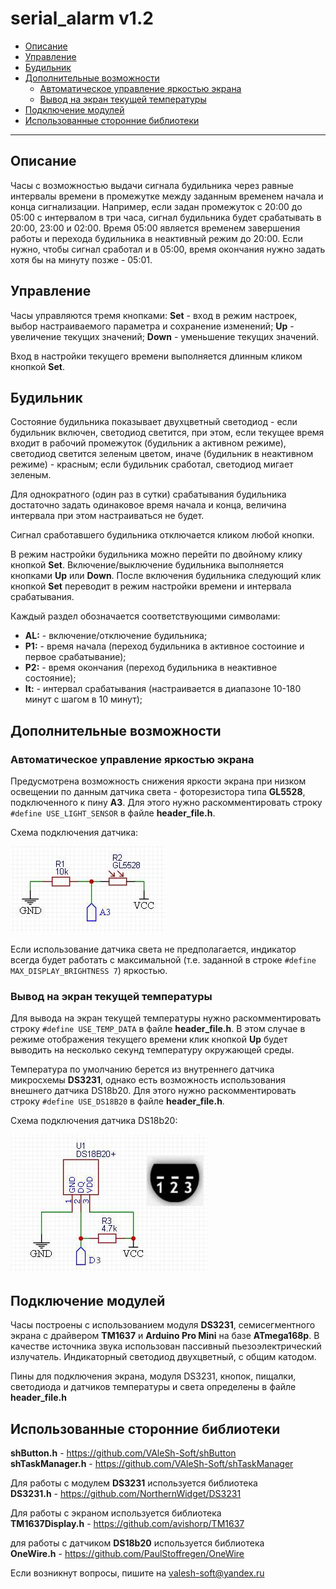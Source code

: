 # serial_alarm v1.2

- [Описание](#описание)
- [Управление](#управление)
- [Будильник](#будильник)
- [Дополнительные возможности](#дополнительные-возможности)
  - [Автоматическое управление яркостью экрана](#автоматическое-управление-яркостью-экрана)
  - [Вывод на экран текущей температуры](#вывод-на-экран-текущей-температуры)
- [Подключение модулей](#подключение-модулей)
- [Использованные сторонние библиотеки](#использованные-сторонние-библиотеки)

<hr>

## Описание

Часы с возможностью выдачи сигнала будильника через равные интервалы времени в промежутке между заданным временем начала и конца сигнализации. Например, если задан промежуток с 20:00 до 05:00 с интервалом в три часа, сигнал будильника будет срабатывать в 20:00, 23:00 и 02:00. Время 05:00 является временем завершения работы и перехода будильника в неактивный режим до 20:00. Если нужно, чтобы сигнал сработал и в 05:00, время окончания нужно задать хотя бы на минуту позже - 05:01.

## Управление

Часы управляются тремя кнопками: **Set** - вход в режим настроек, выбор настраиваемого параметра и сохранение изменений; **Up** - увеличение текущих значений; **Down** - уменьшение текущих значений.

Вход в настройки текущего времени выполняется длинным кликом кнопкой **Set**.

## Будильник

Состояние будильника показывает двухцветный светодиод - если будильник включен, светодиод светится, при этом, если текущее время входит в рабочий промежуток (будильник а активном режиме), светодиод светится зеленым цветом, иначе (будильник в неактивном режиме) - красным; если будильник сработал, светодиод мигает зеленым.

Для однократного (один раз в сутки) срабатывания будильника достаточно задать одинаковое время начала и конца, величина интервала при этом настраиваться не будет.

Сигнал сработавшего будильника отключается кликом любой кнопки.

В режим настройки будильника можно перейти по двойному клику кнопкой **Set**. Включение/выключение будильника выполняется кнопками **Up** или **Down**. После включения будильника следующий клик кнопкой **Set** переводит в режим настройки времени и интервала срабатывания. 

Каждый раздел обозначается соответствующими символами: 
- **AL:** - включение/отключение будильника; 
- **Р1:** - время начала (переход будильника в активное состоиние и первое срабатывание); 
- **Р2:** - время окончания (переход будильника в неактивное состояние); 
- **It:** - интервал срабатывания (настраивается в диапазоне 10-180 минут с шагом в 10 минут);

## Дополнительные возможности

### Автоматическое управление яркостью экрана

Предусмотрена возможность снижения яркости экрана при низком освещении по данным датчика света - фоторезистора типа **GL5528**, подключенного к пину **A3**. Для этого нужно раскомментировать строку `#define USE_LIGHT_SENSOR` в файле **header_file.h**.

Схема подключения датчика:

![scheme0001](/docs/0001.jpg "Схема подключения датчика")
 

Если использование датчика света не предполагается, индикатор всегда будет работать с максимальной (т.е. заданной в строке `#define MAX_DISPLAY_BRIGHTNESS 7`) яркостью. 

### Вывод на экран текущей температуры

Для вывода на экран текущей температуры нужно раскомментировать строку `#define USE_TEMP_DATA` в файле **header_file.h**. В этом случае в режиме отображения текущего времени клик кнопкой **Up** будет выводить на несколько секунд температуру окружающей среды.

Температура по умолчанию берется из внутреннего датчика микросхемы **DS3231**, однако есть возможность использования внешнего датчика DS18b20. Для этого нужно раскомментировать строку `#define USE_DS18B20` в файле **header_file.h**.

Схема подключения датчика DS18b20:

![scheme0002](/docs/0002.jpg "Схема подключения датчика DS18b20")


## Подключение модулей

Часы построены с использованием модуля **DS3231**, семисегментного экрана  с драйвером **TM1637** и **Arduino Pro Mini** на базе **ATmega168p**. В качестве источника звука использован пассивный пьезоэлектрический излучатель. Индикаторный светодиод двухцветный, с общим катодом.

Пины для подключения экрана, модуля DS3231, кнопок, пищалки, светодиода и датчиков температуры и света определены в файле **header_file.h**

## Использованные сторонние библиотеки

**shButton.h** - https://github.com/VAleSh-Soft/shButton<br>
**shTaskManager.h** - https://github.com/VAleSh-Soft/shTaskManager<br>

Для работы с модулем **DS3231** используется библиотека<br>
**DS3231.h** - https://github.com/NorthernWidget/DS3231<br>

Для работы с экраном используется библиотека<br>
**TM1637Display.h** - https://github.com/avishorp/TM1637<br>

для работы с датчиком **DS18b20** используется библиотека<br>
**OneWire.h** - https://github.com/PaulStoffregen/OneWire

Если возникнут вопросы, пишите на valesh-soft@yandex.ru 